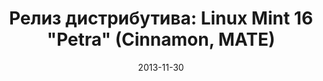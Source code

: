 ---
layout: post
title: "Релиз дистрибутива: Linux Mint 16 \"Petra\" (Cinnamon, MATE)"
date: 2013-11-30   
---